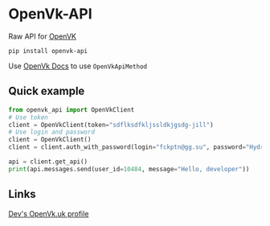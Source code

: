 # OpenVk-API

Raw API for [OpenVK](https://github.com/openvk/openvk)

```
pip install openvk-api
```

Use [OpenVk Docs](https://docs.openvk.su/openvk_engine/api/description/) to use `OpenVkApiMethod`

## Quick example

```python
from openvk_api import OpenVkClient
# Use token
client = OpenVkClient(token="sdflksdfkljssldkjgsdg-jill")
# Use login and password
client = OpenVkClient()
client = client.auth_with_password(login="fckptn@gg.su", password="Hydra")

api = client.get_api()
print(api.messages.send(user_id=10484, message="Hello, developer"))
```

## Links
[Dev's OpenVk.uk profile](https://openvk.su/id10484)

